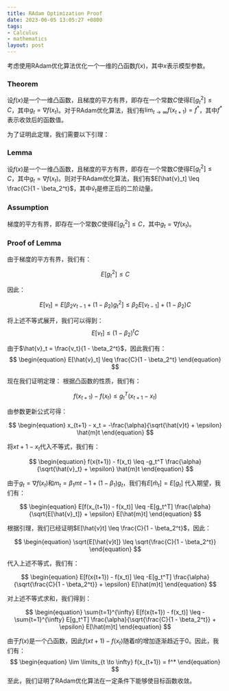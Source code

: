 ```yaml
---
title: RAdam Optimization Proof
date: 2023-06-05 13:05:27 +0800
tags:
- Calculus
- mathematics
layout: post
--- 
```


<head>
    <script src="https://cdn.mathjax.org/mathjax/latest/MathJax.js?config=TeX-AMS-MML_HTMLorMML" type="text/javascript"></script>
    <script type="text/x-mathjax-config">
        MathJax.Hub.Config({
            tex2jax: {
            skipTags: ['script', 'noscript', 'style', 'textarea', 'pre'],
            inlineMath: [['$','$']]
            }
        });
    </script>
</head>

考虑使用RAdam优化算法优化一个一维的凸函数$f(x)$，其中$x$表示模型参数。

### Theorem
设$f(x)$是一个一维凸函数，且梯度的平方有界，即存在一个常数$C$使得$E[g_t^2] \leq C$，其中$g_t = \nabla f(x_t)$。对于RAdam优化算法，我们有$\lim_{t \rightarrow \infty} f(x_{t+1}) = f^*$，其中$f^*$表示收敛后的函数值。

为了证明此定理，我们需要以下引理：

### Lemma
设$f(x)$是一个一维凸函数，且梯度的平方有界，即存在一个常数$C$使得$E[g_t^2] \leq C$，其中$g_t = \nabla f(x_t)$。则对于RAdam优化算法，我们有$E[\hat{v}_t] \leq \frac{C}{1 - \beta_2^t}$，其中$\hat{v}_t$是修正后的二阶动量。

### Assumption
梯度的平方有界，即存在一个常数$C$使得$E[g_t^2] \leq C$，其中$g_t = \nabla f(x_t)$。

### Proof of Lemma
由于梯度的平方有界，我们有：

$$
\begin{equation}
E[g_t^2] \leq C
\end{equation}
$$

因此：

$$
\begin{equation}
E[v_t] = E[\beta_2 v_{t-1} + (1 - \beta_2) g_t^2] \leq \beta_2 E[v_{t-1}] + (1 - \beta_2) C
\end{equation}
$$

将上述不等式展开，我们可以得到：
$$
\begin{equation}
E[v_t] \leq (1 - \beta_2)^t C
\end{equation}
$$

由于$\hat{v}_t = \frac{v_t}{1 - \beta_2^t}$，因此我们有：
$$
\begin{equation}
E[\hat{v}_t] \leq \frac{C}{1 - \beta_2^t}
\end{equation}
$$

现在我们证明定理：
根据凸函数的性质，我们有：

$$
\begin{equation}
f(x_{t+1}) - f(x_t) \leq g_t^T (x_{t+1} - x_t)
\end{equation}
$$

由参数更新公式可得：

$$
\begin{equation}
x_{t+1} - x_t = -\frac{\alpha}{\sqrt{\hat{v}t} + \epsilon} \hat{m}t
\end{equation}
$$

将$x{t+1} - x_t$代入不等式，我们有：

$$
\begin{equation}
f(x{t+1}) - f(x_t) \leq -g_t^T \frac{\alpha}{\sqrt{\hat{v}_t} + \epsilon} \hat{m}t
\end{equation}
$$

由于$g_t = \nabla f(x_t)$和$m_t = \beta_1 m{t-1} + (1 - \beta_1) g_t$，我们有$E[\hat{m}_t] = E[g_t]$
代入期望，我们有：

$$
\begin{equation}
E[f(x_{t+1}) - f(x_t)] \leq -E[g_t^T] \frac{\alpha}{\sqrt{E[\hat{v}_t]} + \epsilon} E[\hat{m}t]
\end{equation}
$$

根据引理，我们已经证明$E[\hat{v}t] \leq \frac{C}{1 - \beta_2^t}$，因此：

$$
\begin{equation}
    \sqrt{E[\hat{v}t]} \leq \sqrt{\frac{C}{1 - \beta_2^t}}
\end{equation}
$$

代入上述不等式，我们有：

$$
\begin{equation}
    E[f(x{t+1}) - f(x_t)] \leq -E[g_t^T] \frac{\alpha}{\sqrt{\frac{C}{1 - \beta_2^t}} + \epsilon} E[\hat{m}t]
\end{equation}
$$

对上述不等式求和，我们得到：

$$
\begin{equation}
    \sum{t=1}^{\infty} E[f(x{t+1}) - f(x_t)] \leq -\sum{t=1}^{\infty} E[g_t^T] \frac{\alpha}{\sqrt{\frac{C}{1 - \beta_2^t}} + \epsilon} E[\hat{m}t]
\end{equation}
$$

由于$f(x)$是一个凸函数，因此$f(x{t+1}) - f(x_t)$随着$t$的增加逐渐趋近于0。因此，我们有：
$$
\begin{equation}
    \lim \limits_{t \to \infty} f(x_{t+1}) = f^*
\end{equation}
$$
至此，我们证明了RAdam优化算法在一定条件下能够使目标函数收敛。
